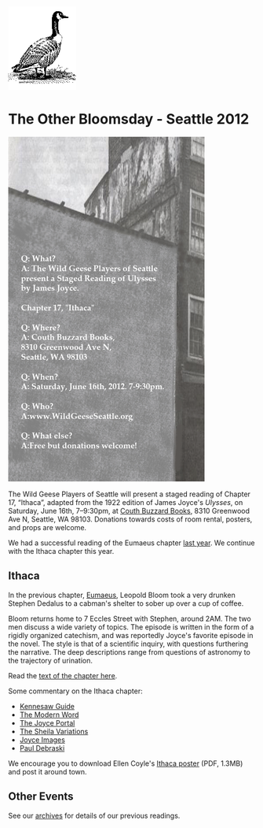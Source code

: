 [![[Goose]](../../images/goose.gif)](../../index.html)

The Other Bloomsday - Seattle 2012
==================================

[![](../../posters/ithaca-poster.png)](../../posters/ithaca-poster.pdf "Download Ithaca Poster")

The Wild Geese Players of Seattle will present a staged reading of
Chapter 17, “Ithaca”, adapted from the 1922 edition of James Joyce's
*Ulysses*, on Saturday, June 16th, 7–9:30pm, at [Couth Buzzard
Books](http://buonobuzzard.com/main.htm), 8310 Greenwood Ave N, Seattle,
WA 98103. Donations towards costs of room rental, posters, and props are
welcome.

We had a successful reading of the Eumaeus chapter [last
year](./2011.html). We continue with the Ithaca chapter this year.

Ithaca
------

In the previous chapter, [Eumaeus](./2011.html), Leopold Bloom took a
very drunken Stephen Dedalus to a cabman's shelter to sober up over a
cup of coffee.

Bloom returns home to 7 Eccles Street with Stephen, around 2AM. The two
men discuss a wide variety of topics. The episode is written in the form
of a rigidly organized catechism, and was reportedly Joyce's favorite
episode in the novel. The style is that of a scientific inquiry, with
questions furthering the narrative. The deep descriptions range from
questions of astronomy to the trajectory of urination.

Read the [text of the chapter
here](http://www.readprint.com/chapter-6378/Ulysses-James-Joyce).

Some commentary on the Ithaca chapter:

-   [Kennesaw
    Guide](http://ksumail.kennesaw.edu/~mglosup/ulysses/ithaca.htm)
-   [The Modern Word](http://www.themodernword.com/joyce/)
-   [The Joyce
    Portal](http://www.robotwisdom.com/jaj/ulysses/index.html#ithaca)
-   [The Sheila Variations](http://www.sheilaomalley.com/?p=7637)
-   [Joyce Images](http://www.joyceimages.com/chapter/17/)
-   [Paul
    Debraski](http://ijustreadaboutthat.wordpress.com/2010/08/23/james-joyce%E2%80%93week-7-ulysses-1922-eumaeus-ithaca/)

We encourage you to download Ellen Coyle's [Ithaca
poster](../../posters/ithaca-poster.pdf "Download Ithaca Poster") (PDF,
1.3MB) and post it around town.

Other Events
------------

See our [archives](../../archives.html) for details of our previous
readings.
